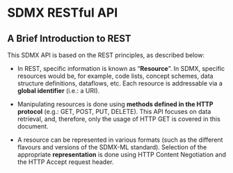 # SDMX RESTful API

## A Brief Introduction to REST

This SDMX API is based on the REST principles, as described below:

- In REST, specific information is known as “**Resource**”. In SDMX, specific
resources would be, for example, code lists, concept schemes, data structure
definitions, dataflows, etc. Each resource is addressable via a **global
identifier** (i.e.: a URI).

-  Manipulating resources is done using **methods defined in the HTTP protocol**
(e.g.: GET, POST, PUT, DELETE). This API focuses on data retrieval, and,
therefore, only the usage of HTTP GET is covered in this document.

-  A resource can be represented in various formats (such as the different
flavours and versions of the SDMX-ML standard). Selection of the appropriate
**representation** is done using HTTP Content Negotiation and the HTTP Accept
request header.
